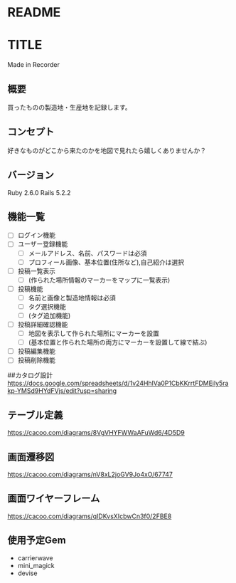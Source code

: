 # README

# TITLE
Made in Recorder

## 概要
買ったものの製造地・生産地を記録します。

## コンセプト
好きなものがどこから来たのかを地図で見れたら嬉しくありませんか？

## バージョン
Ruby 2.6.0
Rails 5.2.2

## 機能一覧
- [ ] ログイン機能
- [ ] ユーザー登録機能
  - [ ] メールアドレス、名前、パスワードは必須
  - [ ] プロフィール画像、基本位置(住所など),自己紹介は選択
- [ ] 投稿一覧表示
  - [ ] (作られた場所情報のマーカーをマップに一覧表示)
- [ ] 投稿機能
  - [ ] 名前と画像と製造地情報は必須
  - [ ] タグ選択機能
  - [ ] (タグ追加機能)
- [ ] 投稿詳細確認機能
  - [ ] 地図を表示して作られた場所にマーカーを設置
  - [ ] (基本位置と作られた場所の両方にマーカーを設置して線で結ぶ)
- [ ] 投稿編集機能
- [ ] 投稿削除機能

##カタログ設計
https://docs.google.com/spreadsheets/d/1v24HhlVa0P1CbKKrrtFDMEily5rakp-YMSd9HYdFVjs/edit?usp=sharing

## テーブル定義
https://cacoo.com/diagrams/8VgVHYFWWaAFuWd6/4D5D9

## 画面遷移図
https://cacoo.com/diagrams/nV8xL2joGV9Jo4xO/67747

## 画面ワイヤーフレーム
https://cacoo.com/diagrams/qIDKvsXIcbwCn3f0/2FBE8

## 使用予定Gem
* carrierwave
* mini_magick
* devise
